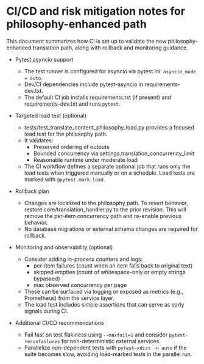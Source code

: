 # CI/CD and risk mitigation notes for philosophy-enhanced path

This document summarizes how CI is set up to validate the new philosophy-enhanced translation path, along with rollback and monitoring guidance.

- Pytest asyncio support
  - The test runner is configured for asyncio via pytest.ini: `asyncio_mode = auto`.
  - Dev/CI dependencies include pytest-asyncio in requirements-dev.txt.
  - The default CI job installs requirements.txt (if present) and requirements-dev.txt and runs `pytest`.

- Targeted load test (optional)
  - tests/test_translate_content_philosophy_load.py provides a focused load test for the philosophy path.
  - It validates:
    - Preserved ordering of outputs
    - Bounded concurrency via settings.translation_concurrency_limit
    - Reasonable runtime under moderate load
  - The CI workflow defines a separate optional job that runs only the load tests when triggered manually or on a schedule. Load tests are marked with `@pytest.mark.load`.

- Rollback plan
  - Changes are localized to the philosophy path. To revert behavior, restore core/translation_handler.py to the prior revision. This will remove the per-item concurrency path and re-enable previous behavior.
  - No database migrations or external schema changes are required for rollback.

- Monitoring and observability (optional)
  - Consider adding in-process counters and logs:
    - per-item failures (count when an item falls back to original text)
    - skipped empties (count of whitespace-only or empty strings bypassed)
    - max observed concurrency per page
  - These can be surfaced via logging or exposed as metrics (e.g., Prometheus) from the service layer.
  - The load test includes simple assertions that can serve as early signals during CI.

- Additional CI/CD recommendations
  - Fail fast on test flakiness using `--maxfail=1` and consider `pytest-rerunfailures` for non-deterministic external services.
  - Parallelize non-dependent tests with `pytest-xdist -n auto` if the suite becomes slow, avoiding load-marked tests in the parallel run.


